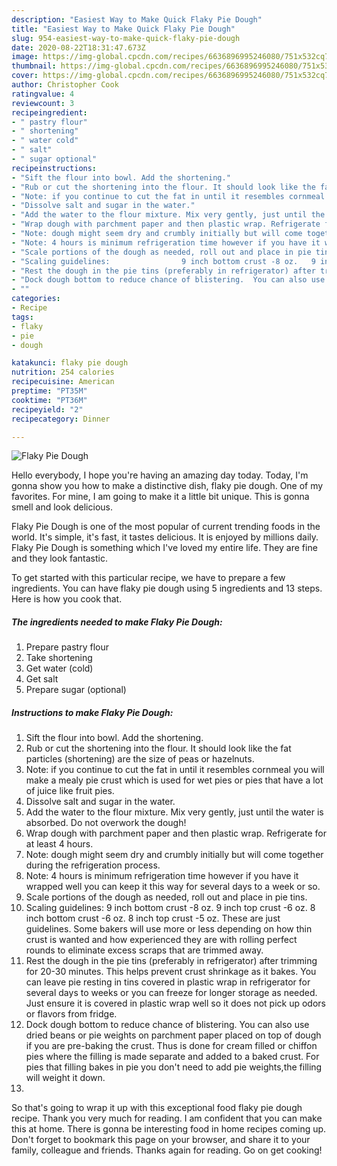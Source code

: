 ```yaml
---
description: "Easiest Way to Make Quick Flaky Pie Dough"
title: "Easiest Way to Make Quick Flaky Pie Dough"
slug: 954-easiest-way-to-make-quick-flaky-pie-dough
date: 2020-08-22T18:31:47.673Z
image: https://img-global.cpcdn.com/recipes/6636896995246080/751x532cq70/flaky-pie-dough-recipe-main-photo.jpg
thumbnail: https://img-global.cpcdn.com/recipes/6636896995246080/751x532cq70/flaky-pie-dough-recipe-main-photo.jpg
cover: https://img-global.cpcdn.com/recipes/6636896995246080/751x532cq70/flaky-pie-dough-recipe-main-photo.jpg
author: Christopher Cook
ratingvalue: 4
reviewcount: 3
recipeingredient:
- " pastry flour"
- " shortening"
- " water cold"
- " salt"
- " sugar optional"
recipeinstructions:
- "Sift the flour into bowl. Add the shortening."
- "Rub or cut the shortening into the flour. It should look like the fat particles (shortening) are the size of peas or hazelnuts."
- "Note: if you continue to cut the fat in until it resembles cornmeal you will make a mealy pie crust which is used for wet pies or pies that have a lot of juice like fruit pies."
- "Dissolve salt and sugar in the water."
- "Add the water to the flour mixture. Mix very gently, just until the water is absorbed. Do not overwork the dough!"
- "Wrap dough with parchment paper and then plastic wrap. Refrigerate for at least 4 hours."
- "Note: dough might seem dry and crumbly initially but will come together during the refrigeration process."
- "Note: 4 hours is minimum refrigeration time however if you have it wrapped well you can keep it this way for several days to a week or so."
- "Scale portions of the dough as needed, roll out and place in pie tins."
- "Scaling guidelines:                9 inch bottom crust -8 oz.   9 inch top crust -6 oz.          8 inch bottom crust -6 oz.    8 inch top crust -5 oz.   These are just guidelines. Some bakers will use more or less depending on how thin crust is wanted and how experienced they are with rolling perfect rounds to eliminate excess scraps that are trimmed away."
- "Rest the dough in the pie tins (preferably in refrigerator) after trimming for 20-30 minutes. This helps prevent crust shrinkage as it bakes. You can leave pie resting in tins covered in plastic wrap in refrigerator for several days to weeks or you can freeze for longer storage as needed. Just ensure it is covered in plastic wrap well so it does not pick up odors or flavors from fridge."
- "Dock dough bottom to reduce chance of blistering.  You can also use dried beans or pie weights on parchment paper placed on top of dough if you are pre-baking the crust. Thus is done for cream filled or chiffon pies where the filling is made separate and added to a baked crust. For pies that filling bakes in pie you don&#39;t need to add pie weights,the filling will weight it down."
- ""
categories:
- Recipe
tags:
- flaky
- pie
- dough

katakunci: flaky pie dough 
nutrition: 254 calories
recipecuisine: American
preptime: "PT35M"
cooktime: "PT36M"
recipeyield: "2"
recipecategory: Dinner

---
```



![Flaky Pie Dough](https://img-global.cpcdn.com/recipes/6636896995246080/751x532cq70/flaky-pie-dough-recipe-main-photo.jpg)

Hello everybody, I hope you're having an amazing day today. Today, I'm gonna show you how to make a distinctive dish, flaky pie dough. One of my favorites. For mine, I am going to make it a little bit unique. This is gonna smell and look delicious.



Flaky Pie Dough is one of the most popular of current trending foods in the world. It's simple, it's fast, it tastes delicious. It is enjoyed by millions daily. Flaky Pie Dough is something which I've loved my entire life. They are fine and they look fantastic.


To get started with this particular recipe, we have to prepare a few ingredients. You can have flaky pie dough using 5 ingredients and 13 steps. Here is how you cook that.

<!--inarticleads1-->

##### The ingredients needed to make Flaky Pie Dough:

1. Prepare  pastry flour
1. Take  shortening
1. Get  water (cold)
1. Get  salt
1. Prepare  sugar (optional)




<!--inarticleads2-->

##### Instructions to make Flaky Pie Dough:

1. Sift the flour into bowl. Add the shortening.
1. Rub or cut the shortening into the flour. It should look like the fat particles (shortening) are the size of peas or hazelnuts.
1. Note: if you continue to cut the fat in until it resembles cornmeal you will make a mealy pie crust which is used for wet pies or pies that have a lot of juice like fruit pies.
1. Dissolve salt and sugar in the water.
1. Add the water to the flour mixture. Mix very gently, just until the water is absorbed. Do not overwork the dough!
1. Wrap dough with parchment paper and then plastic wrap. Refrigerate for at least 4 hours.
1. Note: dough might seem dry and crumbly initially but will come together during the refrigeration process.
1. Note: 4 hours is minimum refrigeration time however if you have it wrapped well you can keep it this way for several days to a week or so.
1. Scale portions of the dough as needed, roll out and place in pie tins.
1. Scaling guidelines:                9 inch bottom crust -8 oz.   9 inch top crust -6 oz.          8 inch bottom crust -6 oz.    8 inch top crust -5 oz.   These are just guidelines. Some bakers will use more or less depending on how thin crust is wanted and how experienced they are with rolling perfect rounds to eliminate excess scraps that are trimmed away.
1. Rest the dough in the pie tins (preferably in refrigerator) after trimming for 20-30 minutes. This helps prevent crust shrinkage as it bakes. You can leave pie resting in tins covered in plastic wrap in refrigerator for several days to weeks or you can freeze for longer storage as needed. Just ensure it is covered in plastic wrap well so it does not pick up odors or flavors from fridge.
1. Dock dough bottom to reduce chance of blistering.  You can also use dried beans or pie weights on parchment paper placed on top of dough if you are pre-baking the crust. Thus is done for cream filled or chiffon pies where the filling is made separate and added to a baked crust. For pies that filling bakes in pie you don&#39;t need to add pie weights,the filling will weight it down.
1. 




So that's going to wrap it up with this exceptional food flaky pie dough recipe. Thank you very much for reading. I am confident that you can make this at home. There is gonna be interesting food in home recipes coming up. Don't forget to bookmark this page on your browser, and share it to your family, colleague and friends. Thanks again for reading. Go on get cooking!
